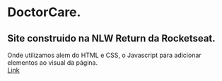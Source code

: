 # DoctorCare.
<h2>Site construido na NLW Return da Rocketseat.</h2>
Onde utilizamos alem do HTML e CSS, o Javascript para adicionar elementos ao visual da página. <br>
 <a href="https://andersonrs080.github.io/DoctorCare./" target="_blank">Link</a>
